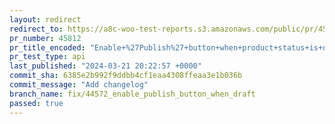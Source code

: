 ```yaml
---
layout: redirect
redirect_to: https://a8c-woo-test-reports.s3.amazonaws.com/public/pr/45812/api/index.html
pr_number: 45812
pr_title_encoded: "Enable+%27Publish%27+button+when+product+status+is+draft"
pr_test_type: api
last_published: "2024-03-21 20:22:57 +0000"
commit_sha: 6385e2b992f9ddbb4cf1eaa4308ffeaa3e1b036b
commit_message: "Add changelog"
branch_name: fix/44572_enable_publish_button_when_draft
passed: true
---
```

